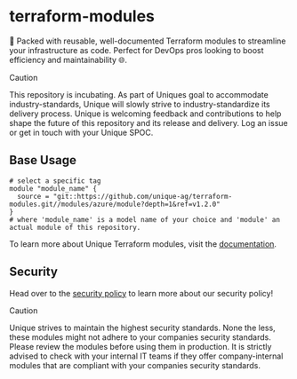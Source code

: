 # terraform-modules
🚀 Packed with reusable, well-documented Terraform modules to streamline your infrastructure as code. Perfect for DevOps pros looking to boost efficiency and maintainability 🌐.

> [!CAUTION]
> This repository is incubating. As part of Uniques goal to accommodate industry-standards, Unique will slowly strive to industry-standardize its delivery process. Unique is welcoming feedback and contributions to help shape the future of this repository and its release and delivery. Log an issue or get in touch with your Unique SPOC.

## Base Usage

```hcl
# select a specific tag
module "module_name" {
  source = "git::https://github.com/unique-ag/terraform-modules.git//modules/azure/module?depth=1&ref=v1.2.0"
}
# where 'module_name' is a model name of your choice and 'module' an actual module of this repository.
```

To learn more about Unique Terraform modules, visit the [documentation](https://unique-ag.github.io/terraform-modules).

## Security
Head over to the [security policy](./SECURITY.md) to learn more about our security policy!

> [!CAUTION]
> Unique strives to maintain the highest security standards. None the less, these modules might not adhere to your companies security standards. Please review the modules before using them in production. It is strictly advised to check with your internal IT teams if they offer company-internal modules that are compliant with your companies security standards.
